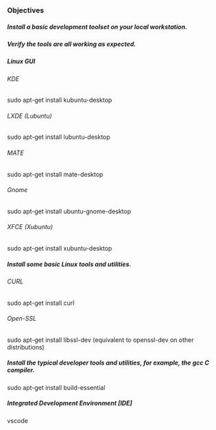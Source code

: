### Objectives
##### Install a basic development toolset on your local workstation.
##### Verify the tools are all working as expected.

##### Linux GUI 

###### KDE
sudo apt-get install kubuntu-desktop
###### LXDE (Lubuntu)
sudo apt-get install lubuntu-desktop
###### MATE
sudo apt-get install mate-desktop
###### Gnome
sudo apt-get install ubuntu-gnome-desktop
###### XFCE (Xubuntu)
sudo apt-get install xubuntu-desktop

##### Install some basic Linux tools and utilities.
###### CURL 
sudo apt-get install curl
###### Open-SSL 
sudo apt-get install libssl-dev (equivalent to openssl-dev on other distributions)

##### Install the typical developer tools and utilities, for example, the gcc C compiler.
sudo apt-get install build-essential 


##### Integrated Development Environment [IDE] 
vscode 